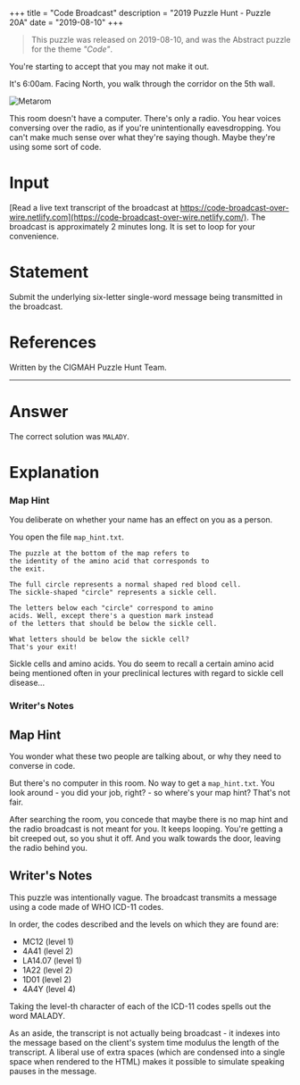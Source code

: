 +++
title = "Code Broadcast"
description = "2019 Puzzle Hunt - Puzzle 20A"
date = "2019-08-10"
+++

> This puzzle was released on 2019-08-10, and was the Abstract puzzle for the theme *"Code"*.

You're starting to accept that you may not make it out.

It's 6:00am. Facing North, you walk through the corridor on the 5th wall.

![Metarom](https://i.imgur.com/yDxLdwW.gif)

This room doesn't have a computer. There's only a radio. You hear voices conversing over the radio, as if you're unintentionally eavesdropping. You can't make much sense over what they're saying though. Maybe they're using some sort of code.

# Input

[Read a live text transcript of the broadcast at https://code-broadcast-over-wire.netlify.com](https://code-broadcast-over-wire.netlify.com/). The broadcast is approximately 2 minutes long. It is set to loop for your convenience.

# Statement

Submit the underlying six-letter single-word message being transmitted in the broadcast.


# References

Written by the CIGMAH Puzzle Hunt Team.

---

# Answer

The correct solution was `MALADY`.

# Explanation

### Map Hint

You deliberate on whether your name has an effect on you as a person.

You open the file `map_hint.txt`.

```text
The puzzle at the bottom of the map refers to
the identity of the amino acid that corresponds to
the exit.

The full circle represents a normal shaped red blood cell.
The sickle-shaped "circle" represents a sickle cell.

The letters below each "circle" correspond to amino
acids. Well, except there's a question mark instead
of the letters that should be below the sickle cell.

What letters should be below the sickle cell?
That's your exit!
```

Sickle cells and amino acids. You do seem to recall a certain amino acid being mentioned often in your preclinical lectures with regard to sickle cell disease...

### Writer's Notes

## Map Hint

You wonder what these two people are talking about, or why they need to converse in code.

But there's no computer in this room. No way to get a `map_hint.txt`. You look around - you did your job, right? - so where's your map hint? That's not fair.

After searching the room, you concede that maybe there is no map hint and the radio broadcast is not meant for you. It keeps looping. You're getting a bit creeped out, so you shut it off. And you walk towards the door, leaving the radio behind you.

## Writer's Notes

This puzzle was intentionally vague. The broadcast transmits a message using a code made of WHO ICD-11 codes.

In order, the codes described and the levels on which they are found are:

- MC12 (level 1)
- 4A41 (level 2)
- LA14.07 (level 1)
- 1A22 (level 2)
- 1D01 (level 2)
- 4A4Y (level 4)

Taking the level-th character of each of the ICD-11 codes spells out the word MALADY.

As an aside, the transcript is not actually being broadcast - it indexes into the message based on the client's system time modulus the length of the transcript. A liberal use of extra spaces (which are condensed into a single space when rendered to the HTML) makes it possible to simulate speaking pauses in the message.

